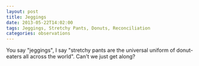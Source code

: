 ```yaml
---
layout: post
title: Jeggings
date: 2013-05-22T14:02:00
tags: Jeggings, Stretchy Pants, Donuts, Reconciliation
categories: observations
---
```


You say "jeggings", I say "stretchy pants are the universal uniform of donut-eaters all across the world". Can't we just get along?

